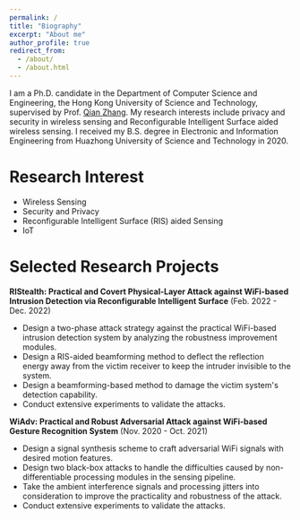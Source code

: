 ```yaml
---
permalink: /
title: "Biography"
excerpt: "About me"
author_profile: true
redirect_from: 
  - /about/
  - /about.html
---
```


I am a Ph.D. candidate in the Department of Computer Science and Engineering, the Hong Kong University of Science and Technology, supervised by Prof. [Qian Zhang](https://www.cse.ust.hk/~qianzh/). My research interests include privacy and security in wireless sensing and Reconfigurable Intelligent Surface aided wireless sensing. I received my B.S. degree in Electronic and Information Engineering from Huazhong University of Science and Technology in 2020.

Research Interest
======
* Wireless Sensing
* Security and Privacy
* Reconfigurable Intelligent Surface (RIS) aided Sensing
* IoT

Selected Research Projects
=====
**RIStealth: Practical and Covert Physical-Layer Attack against WiFi-based Intrusion Detection via Reconfigurable Intelligent Surface** (Feb. 2022 - Dec. 2022)
* Design a two-phase attack strategy against the practical WiFi-based intrusion detection system by analyzing the robustness improvement modules.
* Design a RIS-aided beamforming method to deflect the reflection energy away from the victim receiver to keep the intruder invisible to the system.
* Design a beamforming-based method to damage the victim system's detection capability.
* Conduct extensive experiments to validate the attacks.

**WiAdv: Practical and Robust Adversarial Attack against WiFi-based Gesture Recognition System** (Nov. 2020 - Oct. 2021)
* Design a signal synthesis scheme to craft adversarial WiFi signals with desired motion features.
* Design two black-box attacks to handle the difficulties caused by non-differentiable processing modules in the sensing pipeline.
* Take the ambient interference signals and processing jitters into consideration to improve the practicality and robustness of the attack.
* Conduct extensive experiments to validate the attacks.



